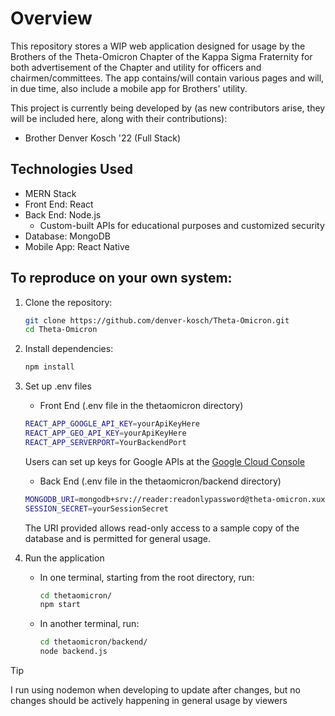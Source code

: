 # Overview
This repository stores a WIP web application designed for usage by the Brothers of the Theta-Omicron Chapter of the Kappa Sigma Fraternity for both advertisement of the Chapter and utility for officers and chairmen/committees. The app contains/will contain various pages and will, in due time, also include a mobile app for Brothers' utility.

This project is currently being developed by (as new contributors arise, they will be included here, along with their contributions):
* Brother Denver Kosch '22 (Full Stack)

## Technologies Used
* MERN Stack
* Front End: React
* Back End: Node.js
  * Custom-built APIs for educational purposes and customized security
* Database: MongoDB
* Mobile App: React Native


## To reproduce on your own system:

1. Clone the repository:
   ```bash
   git clone https://github.com/denver-kosch/Theta-Omicron.git
   cd Theta-Omicron
   ```
   
2. Install dependencies:
   ```bash
   npm install
   ```
   
3. Set up .env files
   - Front End (.env file in the thetaomicron directory)
   ```bash
   REACT_APP_GOOGLE_API_KEY=yourApiKeyHere
   REACT_APP_GEO_API_KEY=yourApiKeyHere
   REACT_APP_SERVERPORT=YourBackendPort
   ```
   Users can set up keys for Google APIs at the [Google Cloud Console](https://console.cloud.google.com/welcome)
   
   
   - Back End (.env file in the thetaomicron/backend directory)
   ```bash
   MONGODB_URI=mongodb+srv://reader:readonlypassword@theta-omicron.xuxlcgy.mongodb.net/sampledb
   SESSION_SECRET=yourSessionSecret
   ```
   The URI provided allows read-only access to a sample copy of the database and is permitted for general usage.

4. Run the application
   - In one terminal, starting from the root directory, run:
     ```bash
     cd thetaomicron/
     npm start
     ```
     
   - In another terminal, run:
     ```bash
     cd thetaomicron/backend/
     node backend.js
     ```
> [!TIP]
> I run using nodemon when developing to update after changes, but no changes should be actively happening in general usage by viewers
